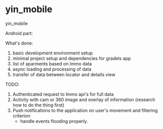 yin_mobile
==========

yin_mobile

Android part: 

What's done: 

1. basic development environment setup 
2. minimal project setup and dependencies for gradels app
3. list of aparments based on Immo data
4. async loading and processing of data 
5. transfer of data between locator and details view 

TODO: 

1. Authenticated request to Immo api's for full data
2. Activity with cam or 360 image and overlay of information (research how to do the thing first)
3. Push notifications to the application on user's movement and filtering criterion
	- handle events flooding properly.
	